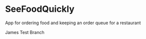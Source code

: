 # SeeFoodQuickly
App for ordering food and keeping an order queue for a restaurant


James Test Branch
